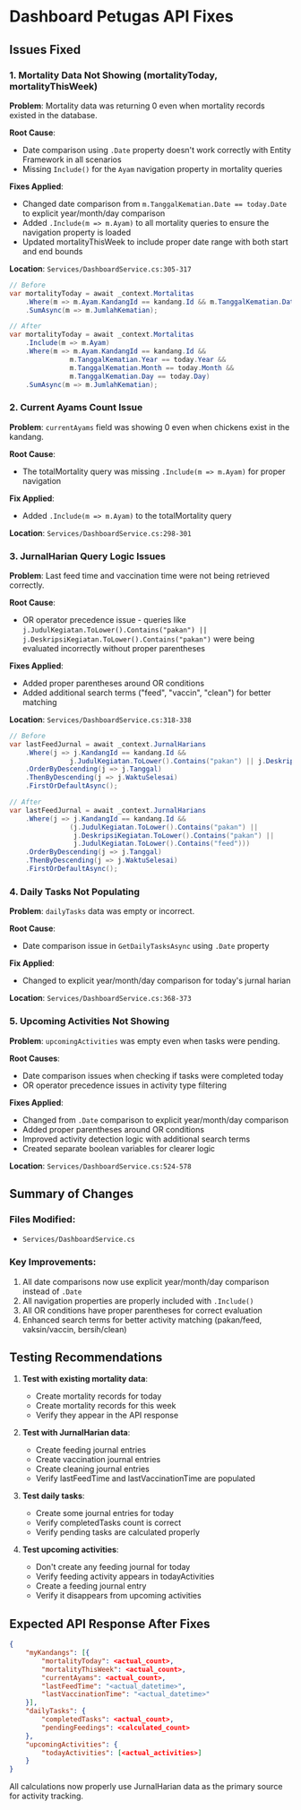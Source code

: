 # Dashboard Petugas API Fixes

## Issues Fixed

### 1. **Mortality Data Not Showing (mortalityToday, mortalityThisWeek)**

**Problem**: Mortality data was returning 0 even when mortality records existed in the database.

**Root Cause**:
- Date comparison using `.Date` property doesn't work correctly with Entity Framework in all scenarios
- Missing `Include()` for the `Ayam` navigation property in mortality queries

**Fixes Applied**:
- Changed date comparison from `m.TanggalKematian.Date == today.Date` to explicit year/month/day comparison
- Added `.Include(m => m.Ayam)` to all mortality queries to ensure the navigation property is loaded
- Updated mortalityThisWeek to include proper date range with both start and end bounds

**Location**: `Services/DashboardService.cs:305-317`

```csharp
// Before
var mortalityToday = await _context.Mortalitas
    .Where(m => m.Ayam.KandangId == kandang.Id && m.TanggalKematian.Date == today.Date)
    .SumAsync(m => m.JumlahKematian);

// After
var mortalityToday = await _context.Mortalitas
    .Include(m => m.Ayam)
    .Where(m => m.Ayam.KandangId == kandang.Id &&
               m.TanggalKematian.Year == today.Year &&
               m.TanggalKematian.Month == today.Month &&
               m.TanggalKematian.Day == today.Day)
    .SumAsync(m => m.JumlahKematian);
```

### 2. **Current Ayams Count Issue**

**Problem**: `currentAyams` field was showing 0 even when chickens exist in the kandang.

**Root Cause**:
- The totalMortality query was missing `.Include(m => m.Ayam)` for proper navigation

**Fix Applied**:
- Added `.Include(m => m.Ayam)` to the totalMortality query

**Location**: `Services/DashboardService.cs:298-301`

### 3. **JurnalHarian Query Logic Issues**

**Problem**: Last feed time and vaccination time were not being retrieved correctly.

**Root Cause**:
- OR operator precedence issue - queries like `j.JudulKegiatan.ToLower().Contains("pakan") || j.DeskripsiKegiatan.ToLower().Contains("pakan")` were being evaluated incorrectly without proper parentheses

**Fixes Applied**:
- Added proper parentheses around OR conditions
- Added additional search terms ("feed", "vaccin", "clean") for better matching

**Location**: `Services/DashboardService.cs:318-338`

```csharp
// Before
var lastFeedJurnal = await _context.JurnalHarians
    .Where(j => j.KandangId == kandang.Id &&
               j.JudulKegiatan.ToLower().Contains("pakan") || j.DeskripsiKegiatan.ToLower().Contains("pakan"))
    .OrderByDescending(j => j.Tanggal)
    .ThenByDescending(j => j.WaktuSelesai)
    .FirstOrDefaultAsync();

// After
var lastFeedJurnal = await _context.JurnalHarians
    .Where(j => j.KandangId == kandang.Id &&
               (j.JudulKegiatan.ToLower().Contains("pakan") ||
                j.DeskripsiKegiatan.ToLower().Contains("pakan") ||
                j.JudulKegiatan.ToLower().Contains("feed")))
    .OrderByDescending(j => j.Tanggal)
    .ThenByDescending(j => j.WaktuSelesai)
    .FirstOrDefaultAsync();
```

### 4. **Daily Tasks Not Populating**

**Problem**: `dailyTasks` data was empty or incorrect.

**Root Cause**:
- Date comparison issue in `GetDailyTasksAsync` using `.Date` property

**Fix Applied**:
- Changed to explicit year/month/day comparison for today's jurnal harian

**Location**: `Services/DashboardService.cs:368-373`

### 5. **Upcoming Activities Not Showing**

**Problem**: `upcomingActivities` was empty even when tasks were pending.

**Root Causes**:
- Date comparison issues when checking if tasks were completed today
- OR operator precedence issues in activity type filtering

**Fixes Applied**:
- Changed from `.Date` comparison to explicit year/month/day comparison
- Added proper parentheses around OR conditions
- Improved activity detection logic with additional search terms
- Created separate boolean variables for clearer logic

**Location**: `Services/DashboardService.cs:524-578`

## Summary of Changes

### Files Modified:
- `Services/DashboardService.cs`

### Key Improvements:
1. All date comparisons now use explicit year/month/day comparison instead of `.Date`
2. All navigation properties are properly included with `.Include()`
3. All OR conditions have proper parentheses for correct evaluation
4. Enhanced search terms for better activity matching (pakan/feed, vaksin/vaccin, bersih/clean)

## Testing Recommendations

1. **Test with existing mortality data**:
   - Create mortality records for today
   - Create mortality records for this week
   - Verify they appear in the API response

2. **Test with JurnalHarian data**:
   - Create feeding journal entries
   - Create vaccination journal entries
   - Create cleaning journal entries
   - Verify lastFeedTime and lastVaccinationTime are populated

3. **Test daily tasks**:
   - Create some journal entries for today
   - Verify completedTasks count is correct
   - Verify pending tasks are calculated properly

4. **Test upcoming activities**:
   - Don't create any feeding journal for today
   - Verify feeding activity appears in todayActivities
   - Create a feeding journal entry
   - Verify it disappears from upcoming activities

## Expected API Response After Fixes

```json
{
    "myKandangs": [{
        "mortalityToday": <actual_count>,
        "mortalityThisWeek": <actual_count>,
        "currentAyams": <actual_count>,
        "lastFeedTime": "<actual_datetime>",
        "lastVaccinationTime": "<actual_datetime>"
    }],
    "dailyTasks": {
        "completedTasks": <actual_count>,
        "pendingFeedings": <calculated_count>
    },
    "upcomingActivities": {
        "todayActivities": [<actual_activities>]
    }
}
```

All calculations now properly use JurnalHarian data as the primary source for activity tracking.
